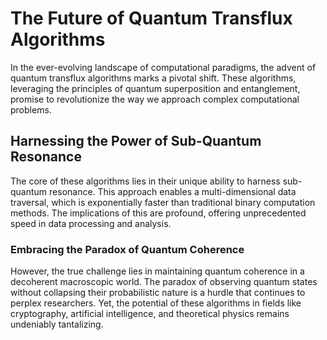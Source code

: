 # The Future of Quantum Transflux Algorithms

In the ever-evolving landscape of computational paradigms, the advent of quantum transflux algorithms marks a pivotal shift. These algorithms, leveraging the principles of quantum superposition and entanglement, promise to revolutionize the way we approach complex computational problems.

## Harnessing the Power of Sub-Quantum Resonance

The core of these algorithms lies in their unique ability to harness sub-quantum resonance. This approach enables a multi-dimensional data traversal, which is exponentially faster than traditional binary computation methods. The implications of this are profound, offering unprecedented speed in data processing and analysis.

### Embracing the Paradox of Quantum Coherence

However, the true challenge lies in maintaining quantum coherence in a decoherent macroscopic world. The paradox of observing quantum states without collapsing their probabilistic nature is a hurdle that continues to perplex researchers. Yet, the potential of these algorithms in fields like cryptography, artificial intelligence, and theoretical physics remains undeniably tantalizing.
